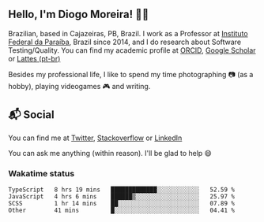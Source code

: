 ## Hello, I'm Diogo Moreira! 👋🏻

Brazilian, based in Cajazeiras, PB, Brazil.
I work as a Professor at [Instituto Federal da Paraíba](https://ifpb.edu.br), Brazil since 2014, and I do research about Software Testing/Quality. You can find my academic profile at [ORCID](https://orcid.org/0000-0003-1803-6565), [Google Scholar](https://scholar.google.com.br/citations?hl=pt-BR&user=DlSdlvEAAAAJ) or [Lattes (pt-br)](http://buscatextual.cnpq.br/buscatextual/visualizacv.do?id=K4384159A1)

Besides my professional life, I like to spend my time photographing 📷 (as a hobby), playing videogames 🎮 and writing.

## 📬 Social

You can find me at [Twitter](https://twitter.com/diogodmoreira), [Stackoverflow](https://stackoverflow.com/users/1541533/diogo-moreira) or [LinkedIn](https://linkedin.com/in/diogodmoreira)

You can ask me anything (within reason). I'll be glad to help 😄

### Wakatime status

<!--START_SECTION:waka-->

```text
TypeScript   8 hrs 19 mins   █████████████░░░░░░░░░░░░   52.59 %
JavaScript   4 hrs 6 mins    ██████▒░░░░░░░░░░░░░░░░░░   25.97 %
SCSS         1 hr 14 mins    ██░░░░░░░░░░░░░░░░░░░░░░░   07.89 %
Other        41 mins         █░░░░░░░░░░░░░░░░░░░░░░░░   04.41 %
```

<!--END_SECTION:waka-->
